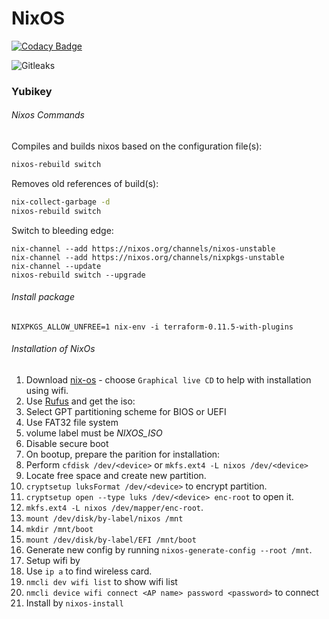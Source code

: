 # NixOS

[![Codacy Badge](https://api.codacy.com/project/badge/Grade/e4ae5984d2484768b3e11c7eaf2a2681)](https://app.codacy.com/gh/mikesupertrampster-corp/nixos?utm_source=github.com&utm_medium=referral&utm_content=mikesupertrampster-corp/nixos&utm_campaign=Badge_Grade_Settings)

![Gitleaks](https://github.com/mikesupertrampster/nixos/actions/workflows/gitleaks.yml/badge.svg)

### Yubikey

###### Nixos Commands

Compiles and builds nixos based on the configuration file(s):
```bash
nixos-rebuild switch
```

Removes old references of build(s):
```bash
nix-collect-garbage -d
nixos-rebuild switch
```

Switch to bleeding edge:
```
nix-channel --add https://nixos.org/channels/nixos-unstable
nix-channel --add https://nixos.org/channels/nixpkgs-unstable
nix-channel --update
nixos-rebuild switch --upgrade
```

###### Install package

```
NIXPKGS_ALLOW_UNFREE=1 nix-env -i terraform-0.11.5-with-plugins
```

###### Installation of NixOs

1. Download [nix-os](https://nixos.org/nixos/download.html) - choose `Graphical live CD` to help with installation using wifi.
2. Use [Rufus](https://rufus.akeo.ie/) and get the iso:
  1. Select GPT partitioning scheme for BIOS or UEFI
  2. Use FAT32 file system
  3. volume label must be *NIXOS_ISO*
3. Disable secure boot
4. On bootup, prepare the parition for installation:
  1. Perform `cfdisk /dev/<device>` or `mkfs.ext4 -L nixos /dev/<device>`
  2. Locate free space and create new partition.
  4.  `cryptsetup luksFormat /dev/<device>` to encrypt partition.
  5.  `cryptsetup open --type luks /dev/<device> enc-root` to open it.
  6.  `mkfs.ext4 -L nixos /dev/mapper/enc-root`.
  7.  `mount /dev/disk/by-label/nixos /mnt`
  8.  `mkdir /mnt/boot`
  9.  `mount /dev/disk/by-label/EFI /mnt/boot`
5.  Generate new config by running `nixos-generate-config --root /mnt`.
6.  Setup wifi by
  1. Use `ip a` to find wireless card.
  2. `nmcli dev wifi list` to show wifi list
  3. `nmcli device wifi connect <AP name> password <password>` to connect
7.  Install by `nixos-install`
